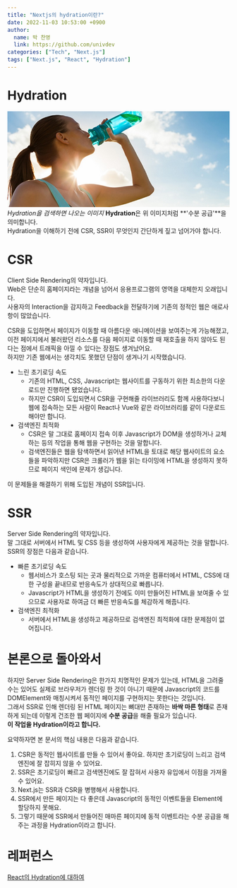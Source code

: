 ```yaml
---
title: "Nextjs의 hydration이란?"
date: 2022-11-03 10:53:00 +0900
author:
  name: 박 찬영
  link: https://github.com/univdev
categories: ["Tech", "Next.js"]
tags: ["Next.js", "React", "Hydration"]
---
```

# Hydration
![Hydration](https://raw.githubusercontent.com/univdev/markdown-images/master/20221103113303.png)
_Hydration을 검색하면 나오는 이미지_
**Hydration**은 위 이미지처럼 **'수분 공급'**을 의미합니다.  
Hydration을 이해하기 전에 CSR, SSR이 무엇인지 간단하게 짚고 넘어가야 합니다.
# CSR
Client Side Rendering의 약자입니다.  
Web은 단순히 홈페이지라는 개념을 넘어서 응용프로그램의 영역을 대체한지 오래입니다.  
사용자의 Interaction을 감지하고 Feedback을 전달하기에 기존의 정적인 웹은 애로사항이 많았습니다.

CSR을 도입하면서 페이지가 이동할 때 아름다운 애니메이션을 보여주는게 가능해졌고, 이전 페이지에서 불러왔던 리소스를 다음 페이지로 이동할 때 재호출을 하지 않아도 된다는 점에서 트래픽을 아낄 수 있다는 장점도 생겨났어요.  
하지만 기존 웹에서는 생각치도 못했던 단점이 생겨나기 시작했습니다.

- 느린 초기로딩 속도
  - 기존의 HTML, CSS, Javascript는 웹사이트를 구동하기 위한 최소한의 다운로드만 진행하면 됐었습니다.
  - 하지만 CSR이 도입되면서 CSR을 구현해줄 라이브러리도 함께 사용하다보니 웹에 접속하는 모든 사람이 React나 Vue와 같은 라이브러리를 같이 다운로드 해야만 합니다.
- 검색엔진 최적화
  - CSR은 말 그대로 홈페이지 접속 이후 Javascript가 DOM을 생성하거나 교체하는 등의 작업을 통해 웹을 구현하는 것을 말합니다.
  - 검색엔진들은 웹을 탐색하면서 읽어낸 HTML을 토대로 해당 웹사이트의 요소들을 파악하지만 CSR은 크롤러가 웹을 읽는 타이밍에 HTML을 생성하지 못하므로 페이지 색인에 문제가 생깁니다.

이 문제들을 해결하기 위해 도입된 개념이 SSR입니다.
# SSR
Server Side Rendering의 약자입니다.  
말 그대로 서버에서 HTML 및 CSS 등을 생성하여 사용자에게 제공하는 것을 말합니다.  
SSR의 장점은 다음과 같습니다.

- 빠른 초기로딩 속도
  - 웹서비스가 호스팅 되는 곳과 물리적으로 가까운 컴퓨터에서 HTML, CSS에 대한 구성을 끝내므로 반응속도가 상대적으로 빠릅니다.
  - Javascript가 HTML을 생성하기 전에도 이미 만들어진 HTML을 보여줄 수 있으므로 사용자로 하여금 더 빠른 반응속도를 체감하게 해줍니다.
- 검색엔진 최적화
  - 서버에서 HTML을 생성하고 제공하므로 검색엔진 최적화에 대한 문제점이 없어집니다.

# 본론으로 돌아와서
하지만 Server Side Rendering은 한가지 치명적인 문제가 있는데, HTML을 그려줄 수는 있어도 실제로 브라우저가 렌더링 한 것이 아니기 때문에 Javascript의 코드를 DOMElement와 매칭시켜서 동적인 페이지를 구현하지는 못한다는 것입니다.  
그래서 SSR로 인해 렌더링 된 HTML 페이지는 뼈대만 존재하는 **바싹 마른 형태**로 존재하게 되는데 이렇게 건조한 웹 페이지에 **수분 공급**을 해줄 필요가 있습니다.  
**이 작업을 Hydration이라고 합니다.**

요약하자면 본 문서의 핵심 내용은 다음과 같습니다.
1. CSR은 동적인 웹사이트를 만들 수 있어서 좋아요. 하지만 초기로딩이 느리고 검색엔진에 잘 잡히지 않을 수 있어요.
2. SSR은 초기로딩이 빠르고 검색엔진에도 잘 잡혀서 사용자 유입에서 이점을 가져올 수 있어요.
3. Next.js는 SSR과 CSR을 병행해서 사용합니다.
4. SSR에서 만든 페이지는 다 좋은데 Javascript의 동적인 이벤트들을 Element에 할당하지 못해요.
5. 그렇기 때문에 SSR에서 만들어진 매마른 페이지에 동적 이벤트라는 수분 공급을 해주는 과정을 Hydration이라고 합니다.

# 레퍼런스
[React의 Hydration에 대하여][레퍼런스]

[레퍼런스]: https://velog.io/@huurray/React-Hydration-%EC%97%90-%EB%8C%80%ED%95%98%EC%97%AC